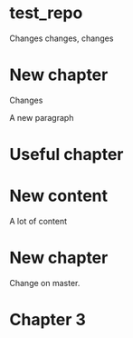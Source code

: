 # test_repo

Changes changes, changes

# New chapter

Changes

A new paragraph

# Useful chapter

# New content

A lot of content

# New chapter

Change on master.

# Chapter 3